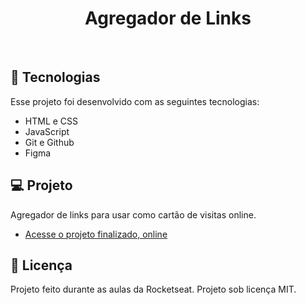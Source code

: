 <h1 align="center"> Agregador de Links </h1>

<br>

## 🚀 Tecnologias

Esse projeto foi desenvolvido com as seguintes tecnologias:

- HTML e CSS
- JavaScript
- Git e Github
- Figma

## 💻 Projeto

Agregador de links para usar como cartão de visitas online.

- [Acesse o projeto finalizado, online](https://italocrestani.github.io/Agregador-de-Links/)


## :memo: Licença

Projeto feito durante as aulas da Rocketseat. Projeto sob licença MIT.

